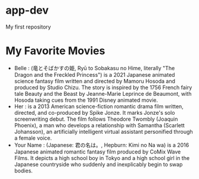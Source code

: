 # app-dev
My first repository
# My Favorite Movies
- Belle
  : (竜とそばかすの姫, Ryū to Sobakasu no Hime, literally "The Dragon and the Freckled Princess") is a 2021 Japanese animated science fantasy film written and directed by Mamoru Hosoda and produced by Studio Chizu. The story is inspired by the 1756 French fairy tale Beauty and the Beast by Jeanne-Marie Leprince de Beaumont, with Hosoda taking cues from the 1991 Disney animated movie.
- Her
  : is a 2013 American science-fiction romantic drama film written, directed, and co-produced by Spike Jonze. It marks Jonze's solo screenwriting debut. The film follows Theodore Twombly (Joaquin Phoenix), a man who develops a relationship with Samantha (Scarlett Johansson), an artificially intelligent virtual assistant personified through a female voice.
- Your Name
  : (Japanese: 君の名は。, Hepburn: Kimi no Na wa) is a 2016 Japanese animated romantic fantasy film produced by CoMix Wave Films. It depicts a high school boy in Tokyo and a high school girl in the Japanese countryside who suddenly and inexplicably begin to swap bodies.
